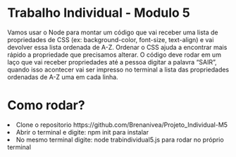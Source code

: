 # Trabalho Individual - Modulo 5

<p>Vamos usar o Node para montar um código que vai receber uma lista de
propriedades de CSS (ex: background-color, font-size, text-align) e vai devolver
essa lista ordenada de A-Z. Ordenar o CSS ajuda a encontrar mais rápido a
propriedade que precisamos alterar.
O código deve rodar em um laço que vai receber propriedades até a
pessoa digitar a palavra “SAIR”, quando isso acontecer vai ser impresso
no terminal a lista das propriedades ordenadas de A-Z uma em cada linha.</p>

# Como rodar?

<li> Clone o repositorio https://github.com/Brenanivea/Projeto_Individual-M5</li>
<li> Abrir o terminal e digite: npm init para instalar</li>
<li> No mesmo terminal digite: node trabindividual5.js para rodar no próprio terminal </li>
